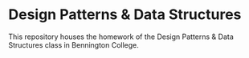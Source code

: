 # Design Patterns & Data Structures
This repository houses the homework of the Design Patterns &amp; Data Structures class in Bennington College.
